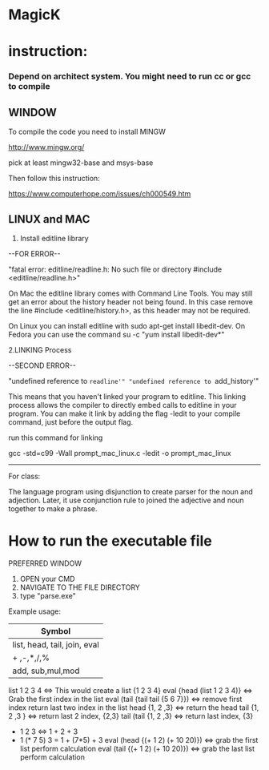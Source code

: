 # MagicK


# instruction:


### Depend on architect system. You might need to run cc or gcc to compile



## WINDOW

To compile the code you need to install MINGW

http://www.mingw.org/

 pick at least mingw32-base and msys-base
 
 Then follow this instruction:
 
 https://www.computerhope.com/issues/ch000549.htm




## LINUX and MAC


1. Install editline library


--FOR ERROR--


"fatal error: editline/readline.h: No such file or directory #include <editline/readline.h>"


On Mac the editline library comes with Command Line Tools. You may still get an error about the history header not being found. In this case remove the line #include <editline/history.h>, as this header may not be required.

On Linux you can install editline with sudo apt-get install libedit-dev. On Fedora you can use the command su -c "yum install libedit-dev*"

2.LINKING Process

--SECOND ERROR--

"undefined reference to `readline'"
"undefined reference to `add_history'"

This means that you haven't linked your program to editline. This linking process allows the compiler to directly embed calls to editline in your program. 
You can make it link by adding the flag -ledit to your compile command, just before the output flag.

run this command for linking

gcc -std=c99 -Wall prompt_mac_linux.c -ledit -o prompt_mac_linux


-----------

For class:

The language program using disjunction to create parser for the noun and adjection. Later, it use conjunction rule to joined the adjective and noun together to make a phrase.



# How to run the executable file

PREFERRED WINDOW 

1. OPEN your CMD 
2. NAVIGATE TO THE FILE DIRECTORY
3. type "parse.exe"

Example usage:

|Symbol|
|---------|
|list, head, tail, join, eval|		         
|+ ,-,*,/,% | 											 
|add, sub,mul,mod|  
         
		 
list 1 2 3 4 <=> This would create a list {1 2 3 4}
eval {head (list 1 2 3 4)} <=> Grab the first index in the list
eval (tail {tail tail {5 6 7}}) <=> remove first index return last two index in the list
head {1, 2 ,3} <=> return the head
tail {1, 2 ,3 } <=> return last 2 index, {2,3}
tail (tail {1, 2 ,3} <=> return last index, {3}
+ 1 2 3 <=> 1 + 2 + 3
+ 1 (* 7 5) 3 = 1 + (7*5) + 3
eval (head {(+ 1 2) (+ 10 20)}) <=> grab the first list perform calculation
eval (tail {(+ 1 2) (+ 10 20)}) <=> grab the last list perform calculation


